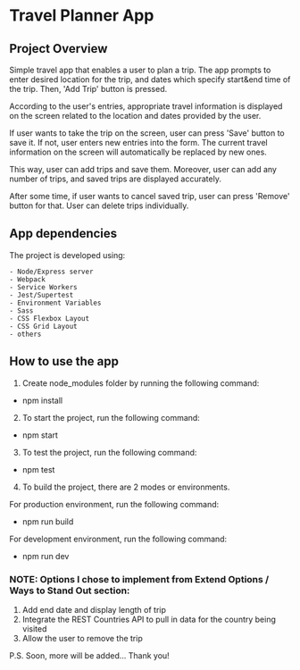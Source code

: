 # Travel Planner App


## Project Overview
Simple travel app that enables a user to plan a trip. The app prompts to enter desired location for the trip, and dates which specify start&end time of the trip. Then, 'Add Trip' button is pressed.

According to the user's entries, appropriate travel information is displayed on the screen related to the location and dates provided by the user.

If user wants to take the trip on the screen, user can press 'Save' button to save it. If not, user enters new entries into the form. The current travel information on the screen will automatically be replaced by new ones.

This way, user can add trips and save them. Moreover, user can add any number of trips, and saved trips are displayed accurately.

After some time, if user wants to cancel saved trip, user can press 'Remove' button for that. User can delete trips individually.


## App dependencies

The project is developed using:

	- Node/Express server
	- Webpack
	- Service Workers
	- Jest/Supertest
	- Environment Variables
	- Sass
	- CSS Flexbox Layout
	- CSS Grid Layout
	- others


## How to use the app

1. Create node_modules folder by running the following command:
- npm install

2. To start the project, run the following command:
- npm start

3. To test the project, run the following command:
- npm test

4. To build the project, there are 2 modes or environments.

For production environment, run the following command:
- npm run build

For development environment, run the following command:
- npm run dev


### NOTE: Options I chose to implement from Extend Options / Ways to Stand Out section:

1. Add end date and display length of trip
2. Integrate the REST Countries API to pull in data for the country being visited
3. Allow the user to remove the trip

P.S. Soon, more will be added...
Thank you!





